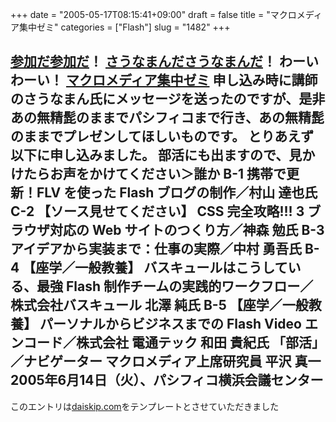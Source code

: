 +++
date = "2005-05-17T08:15:41+09:00"
draft = false
title = "マクロメディア集中ゼミ"
categories = ["Flash"]
slug = "1482"
+++

<a href="https://service.macromedia.com/zemi/main2.html">参加だ参加だ</a>！
<a href="http://www.macromedia.com/jp/macromedia/zemi/programs/b1.html">さうなまんださうなまんだ</a>！
わーいわーい！
<a href="http://www.macromedia.com/jp/macromedia/zemi/">マクロメディア集中ゼミ</a>
申し込み時に講師のさうなまん氏にメッセージを送ったのですが、是非あの無精髭のままでパシフィコまで行き、あの無精髭のままでプレゼンしてほしいものです。
とりあえず以下に申し込みました。
部活にも出ますので、見かけたらお声をかけてください＞誰か
B-1
携帯で更新！FLV を使った Flash ブログの制作／村山 達也氏
C-2
【ソース見せてください】
CSS 完全攻略!!! 3 ブラウザ対応の Web サイトのつくり方／神森 勉氏
B-3
アイデアから実装まで：仕事の実際／中村 勇吾氏
B-4
【座学／一般教養】
バスキュールはこうしている、最強 Flash 制作チームの実践的ワークフロー／株式会社バスキュール 北澤 純氏
B-5
【座学／一般教養】
パーソナルからビジネスまでの Flash Video エンコード／株式会社 電通テック 和田 貴紀氏
「部活」／ナビゲーター マクロメディア上席研究員 平沢 真一
2005年6月14日（火）、パシフィコ横浜会議センター
--
このエントリは<a href="http://daiskip.com" target="_blank">daiskip.com</a>をテンプレートとさせていただきました
